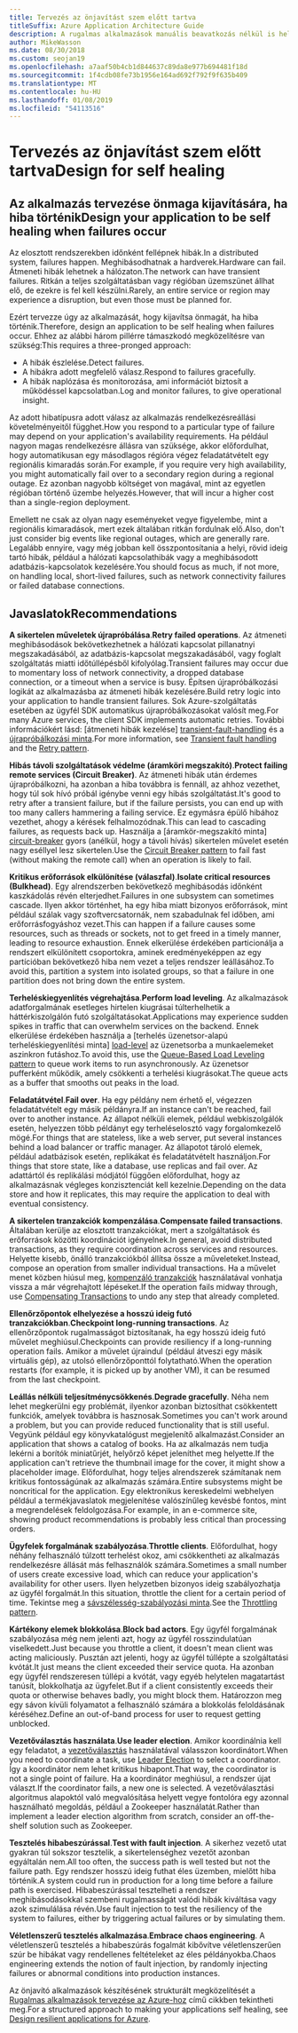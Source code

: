 ```yaml
---
title: Tervezés az önjavítást szem előtt tartva
titleSuffix: Azure Application Architecture Guide
description: A rugalmas alkalmazások manuális beavatkozás nélkül is helyre tudnak állni a hibák után.
author: MikeWasson
ms.date: 08/30/2018
ms.custom: seojan19
ms.openlocfilehash: a7aaf50b4cb1d844637c89da8e977b694481f18d
ms.sourcegitcommit: 1f4cdb08fe73b1956e164ad692f792f9f635b409
ms.translationtype: MT
ms.contentlocale: hu-HU
ms.lasthandoff: 01/08/2019
ms.locfileid: "54113516"
---
```

# <a name="design-for-self-healing"></a><span data-ttu-id="1312c-103">Tervezés az önjavítást szem előtt tartva</span><span class="sxs-lookup"><span data-stu-id="1312c-103">Design for self healing</span></span>

## <a name="design-your-application-to-be-self-healing-when-failures-occur"></a><span data-ttu-id="1312c-104">Az alkalmazás tervezése önmaga kijavítására, ha hiba történik</span><span class="sxs-lookup"><span data-stu-id="1312c-104">Design your application to be self healing when failures occur</span></span>

<span data-ttu-id="1312c-105">Az elosztott rendszerekben időnként fellépnek hibák.</span><span class="sxs-lookup"><span data-stu-id="1312c-105">In a distributed system, failures happen.</span></span> <span data-ttu-id="1312c-106">Meghibásodhatnak a hardverek.</span><span class="sxs-lookup"><span data-stu-id="1312c-106">Hardware can fail.</span></span> <span data-ttu-id="1312c-107">Átmeneti hibák lehetnek a hálózaton.</span><span class="sxs-lookup"><span data-stu-id="1312c-107">The network can have transient failures.</span></span> <span data-ttu-id="1312c-108">Ritkán a teljes szolgáltatásban vagy régióban üzemszünet állhat elő, de ezekre is fel kell készülni.</span><span class="sxs-lookup"><span data-stu-id="1312c-108">Rarely, an entire service or region may experience a disruption, but even those must be planned for.</span></span>

<span data-ttu-id="1312c-109">Ezért tervezze úgy az alkalmazását, hogy kijavítsa önmagát, ha hiba történik.</span><span class="sxs-lookup"><span data-stu-id="1312c-109">Therefore, design an application to be self healing when failures occur.</span></span> <span data-ttu-id="1312c-110">Ehhez az alábbi három pillérre támaszkodó megközelítésre van szükség:</span><span class="sxs-lookup"><span data-stu-id="1312c-110">This requires a three-pronged approach:</span></span>

- <span data-ttu-id="1312c-111">A hibák észlelése.</span><span class="sxs-lookup"><span data-stu-id="1312c-111">Detect failures.</span></span>
- <span data-ttu-id="1312c-112">A hibákra adott megfelelő válasz.</span><span class="sxs-lookup"><span data-stu-id="1312c-112">Respond to failures gracefully.</span></span>
- <span data-ttu-id="1312c-113">A hibák naplózása és monitorozása, ami információt biztosít a működéssel kapcsolatban.</span><span class="sxs-lookup"><span data-stu-id="1312c-113">Log and monitor failures, to give operational insight.</span></span>

<span data-ttu-id="1312c-114">Az adott hibatípusra adott válasz az alkalmazás rendelkezésreállási követelményeitől függhet.</span><span class="sxs-lookup"><span data-stu-id="1312c-114">How you respond to a particular type of failure may depend on your application's availability requirements.</span></span> <span data-ttu-id="1312c-115">Ha például nagyon magas rendelkezésre állásra van szüksége, akkor előfordulhat, hogy automatikusan egy másodlagos régióra végez feladatátvételt egy regionális kimaradás során.</span><span class="sxs-lookup"><span data-stu-id="1312c-115">For example, if you require very high availability, you might automatically fail over to a secondary region during a regional outage.</span></span> <span data-ttu-id="1312c-116">Ez azonban nagyobb költséget von magával, mint az egyetlen régióban történő üzembe helyezés.</span><span class="sxs-lookup"><span data-stu-id="1312c-116">However, that will incur a higher cost than a single-region deployment.</span></span>

<span data-ttu-id="1312c-117">Emellett ne csak az olyan nagy eseményeket vegye figyelembe, mint a regionális kimaradások, mert ezek általában ritkán fordulnak elő.</span><span class="sxs-lookup"><span data-stu-id="1312c-117">Also, don't just consider big events like regional outages, which are generally rare.</span></span> <span data-ttu-id="1312c-118">Legalább ennyire, vagy még jobban kell összpontosítania a helyi, rövid ideig tartó hibák, például a hálózati kapcsolathibák vagy a meghibásodott adatbázis-kapcsolatok kezelésére.</span><span class="sxs-lookup"><span data-stu-id="1312c-118">You should focus as much, if not more, on handling local, short-lived failures, such as network connectivity failures or failed database connections.</span></span>

## <a name="recommendations"></a><span data-ttu-id="1312c-119">Javaslatok</span><span class="sxs-lookup"><span data-stu-id="1312c-119">Recommendations</span></span>

<span data-ttu-id="1312c-120">**A sikertelen műveletek újrapróbálása**.</span><span class="sxs-lookup"><span data-stu-id="1312c-120">**Retry failed operations**.</span></span> <span data-ttu-id="1312c-121">Az átmeneti meghibásodások bekövetkezhetnek a hálózati kapcsolat pillanatnyi megszakadásából, az adatbázis-kapcsolat megszakadásából, vagy foglalt szolgáltatás miatti időtúllépésből kifolyólag.</span><span class="sxs-lookup"><span data-stu-id="1312c-121">Transient failures may occur due to momentary loss of network connectivity, a dropped database connection, or a timeout when a service is busy.</span></span> <span data-ttu-id="1312c-122">Építsen újrapróbálkozási logikát az alkalmazásba az átmeneti hibák kezelésére.</span><span class="sxs-lookup"><span data-stu-id="1312c-122">Build retry logic into your application to handle transient failures.</span></span> <span data-ttu-id="1312c-123">Sok Azure-szolgáltatás esetében az ügyfél SDK automatikus újrapróbálkozásokat valósít meg.</span><span class="sxs-lookup"><span data-stu-id="1312c-123">For many Azure services, the client SDK implements automatic retries.</span></span> <span data-ttu-id="1312c-124">További információkért lásd: [átmeneti hibák kezelése] [ transient-fault-handling] és a [újrapróbálkozási minta][retry].</span><span class="sxs-lookup"><span data-stu-id="1312c-124">For more information, see [Transient fault handling][transient-fault-handling] and the [Retry pattern][retry].</span></span>

<span data-ttu-id="1312c-125">**Hibás távoli szolgáltatások védelme (áramköri megszakító)**.</span><span class="sxs-lookup"><span data-stu-id="1312c-125">**Protect failing remote services (Circuit Breaker)**.</span></span> <span data-ttu-id="1312c-126">Az átmeneti hibák után érdemes újrapróbálkozni, ha azonban a hiba továbbra is fennáll, az ahhoz vezethet, hogy túl sok hívó próbál igénybe venni egy hibás szolgáltatást.</span><span class="sxs-lookup"><span data-stu-id="1312c-126">It's good to retry after a transient failure, but if the failure persists, you can end up with too many callers hammering a failing service.</span></span> <span data-ttu-id="1312c-127">Ez egymásra épülő hibához vezethet, ahogy a kérések felhalmozódnak.</span><span class="sxs-lookup"><span data-stu-id="1312c-127">This can lead to cascading failures, as requests back up.</span></span> <span data-ttu-id="1312c-128">Használja a [áramkör-megszakító minta] [ circuit-breaker] gyors (anélkül, hogy a távoli hívás) sikertelen művelet esetén nagy eséllyel lesz sikertelen.</span><span class="sxs-lookup"><span data-stu-id="1312c-128">Use the [Circuit Breaker pattern][circuit-breaker] to fail fast (without making the remote call) when an operation is likely to fail.</span></span>

<span data-ttu-id="1312c-129">**Kritikus erőforrások elkülönítése (válaszfal)**.</span><span class="sxs-lookup"><span data-stu-id="1312c-129">**Isolate critical resources (Bulkhead)**.</span></span> <span data-ttu-id="1312c-130">Egy alrendszerben bekövetkező meghibásodás időnként kaszkádolás révén elterjedhet.</span><span class="sxs-lookup"><span data-stu-id="1312c-130">Failures in one subsystem can sometimes cascade.</span></span> <span data-ttu-id="1312c-131">Ilyen akkor történhet, ha egy hiba miatt bizonyos erőforrások, mint például szálak vagy szoftvercsatornák, nem szabadulnak fel időben, ami erőforrásfogyáshoz vezet.</span><span class="sxs-lookup"><span data-stu-id="1312c-131">This can happen if a failure causes some resources, such as threads or sockets, not to get freed in a timely manner, leading to resource exhaustion.</span></span> <span data-ttu-id="1312c-132">Ennek elkerülése érdekében particionálja a rendszert elkülönített csoportokra, aminek eredményeképpen az egy partícióban bekövetkező hiba nem vezet a teljes rendszer leállásához.</span><span class="sxs-lookup"><span data-stu-id="1312c-132">To avoid this, partition a system into isolated groups, so that a failure in one partition does not bring down the entire system.</span></span>

<span data-ttu-id="1312c-133">**Terheléskiegyenlítés végrehajtása**.</span><span class="sxs-lookup"><span data-stu-id="1312c-133">**Perform load leveling**.</span></span> <span data-ttu-id="1312c-134">Az alkalmazások adatforgalmának esetleges hirtelen kiugrásai túlterhelhetik a háttérkiszolgálón futó szolgáltatásokat.</span><span class="sxs-lookup"><span data-stu-id="1312c-134">Applications may experience sudden spikes in traffic that can overwhelm services on the backend.</span></span> <span data-ttu-id="1312c-135">Ennek elkerülése érdekében használja a [terhelés üzenetsor-alapú terheléskiegyenlítési minta] [ load-level] az üzenetsorba a munkaelemeket aszinkron futáshoz.</span><span class="sxs-lookup"><span data-stu-id="1312c-135">To avoid this, use the [Queue-Based Load Leveling pattern][load-level] to queue work items to run asynchronously.</span></span> <span data-ttu-id="1312c-136">Az üzenetsor pufferként működik, amely csökkenti a terhelési kiugrásokat.</span><span class="sxs-lookup"><span data-stu-id="1312c-136">The queue acts as a buffer that smooths out peaks in the load.</span></span>

<span data-ttu-id="1312c-137">**Feladatátvétel**.</span><span class="sxs-lookup"><span data-stu-id="1312c-137">**Fail over**.</span></span> <span data-ttu-id="1312c-138">Ha egy példány nem érhető el, végezzen feladatátvételt egy másik példányra.</span><span class="sxs-lookup"><span data-stu-id="1312c-138">If an instance can't be reached, fail over to another instance.</span></span> <span data-ttu-id="1312c-139">Az állapot nélküli elemek, például webkiszolgálók esetén, helyezzen több példányt egy terheléselosztó vagy forgalomkezelő mögé.</span><span class="sxs-lookup"><span data-stu-id="1312c-139">For things that are stateless, like a web server, put several instances behind a load balancer or traffic manager.</span></span> <span data-ttu-id="1312c-140">Az állapotot tároló elemek, például adatbázisok esetén, replikákat és feladatátvételt használjon.</span><span class="sxs-lookup"><span data-stu-id="1312c-140">For things that store state, like a database, use replicas and fail over.</span></span> <span data-ttu-id="1312c-141">Az adattártól és replikálási módjától függően előfordulhat, hogy az alkalmazásnak végleges konzisztenciát kell kezelnie.</span><span class="sxs-lookup"><span data-stu-id="1312c-141">Depending on the data store and how it replicates, this may require the application to deal with eventual consistency.</span></span>

<span data-ttu-id="1312c-142">**A sikertelen tranzakciók kompenzálása**.</span><span class="sxs-lookup"><span data-stu-id="1312c-142">**Compensate failed transactions**.</span></span> <span data-ttu-id="1312c-143">Általában kerülje az elosztott tranzakciókat, mert a szolgáltatások és erőforrások közötti koordinációt igényelnek.</span><span class="sxs-lookup"><span data-stu-id="1312c-143">In general, avoid distributed transactions, as they require coordination across services and resources.</span></span> <span data-ttu-id="1312c-144">Helyette kisebb, önálló tranzakciókból állítsa össze a műveleteket.</span><span class="sxs-lookup"><span data-stu-id="1312c-144">Instead, compose an operation from smaller individual transactions.</span></span> <span data-ttu-id="1312c-145">Ha a művelet menet közben hiúsul meg, [kompenzáló tranzakciók][compensating-transactions] használatával vonhatja vissza a már végrehajtott lépéseket.</span><span class="sxs-lookup"><span data-stu-id="1312c-145">If the operation fails midway through, use [Compensating Transactions][compensating-transactions] to undo any step that already completed.</span></span>

<span data-ttu-id="1312c-146">**Ellenőrzőpontok elhelyezése a hosszú ideig futó tranzakciókban**.</span><span class="sxs-lookup"><span data-stu-id="1312c-146">**Checkpoint long-running transactions**.</span></span> <span data-ttu-id="1312c-147">Az ellenőrzőpontok rugalmasságot biztosítanak, ha egy hosszú ideig futó művelet meghiúsul.</span><span class="sxs-lookup"><span data-stu-id="1312c-147">Checkpoints can provide resiliency if a long-running operation fails.</span></span> <span data-ttu-id="1312c-148">Amikor a művelet újraindul (például átveszi egy másik virtuális gép), az utolsó ellenőrzőponttól folytatható.</span><span class="sxs-lookup"><span data-stu-id="1312c-148">When the operation restarts (for example, it is picked up by another VM), it can be resumed from the last checkpoint.</span></span>

<span data-ttu-id="1312c-149">**Leállás nélküli teljesítménycsökkenés**.</span><span class="sxs-lookup"><span data-stu-id="1312c-149">**Degrade gracefully**.</span></span> <span data-ttu-id="1312c-150">Néha nem lehet megkerülni egy problémát, ilyenkor azonban biztosíthat csökkentett funkciók, amelyek továbbra is hasznosak.</span><span class="sxs-lookup"><span data-stu-id="1312c-150">Sometimes you can't work around a problem, but you can provide reduced functionality that is still useful.</span></span> <span data-ttu-id="1312c-151">Vegyünk például egy könyvkatalógust megjelenítő alkalmazást.</span><span class="sxs-lookup"><span data-stu-id="1312c-151">Consider an application that shows a catalog of books.</span></span> <span data-ttu-id="1312c-152">Ha az alkalmazás nem tudja lekérni a borítók miniatűrjét, helyőrző képet jeleníthet meg helyette.</span><span class="sxs-lookup"><span data-stu-id="1312c-152">If the application can't retrieve the thumbnail image for the cover, it might show a placeholder image.</span></span> <span data-ttu-id="1312c-153">Előfordulhat, hogy teljes alrendszerek számítanak nem kritikus fontosságúnak az alkalmazás számára.</span><span class="sxs-lookup"><span data-stu-id="1312c-153">Entire subsystems might be noncritical for the application.</span></span> <span data-ttu-id="1312c-154">Egy elektronikus kereskedelmi webhelyen például a termékjavaslatok megjelenítése valószínűleg kevésbé fontos, mint a megrendelések feldolgozása.</span><span class="sxs-lookup"><span data-stu-id="1312c-154">For example, in an e-commerce site, showing product recommendations is probably less critical than processing orders.</span></span>

<span data-ttu-id="1312c-155">**Ügyfelek forgalmának szabályozása**.</span><span class="sxs-lookup"><span data-stu-id="1312c-155">**Throttle clients**.</span></span> <span data-ttu-id="1312c-156">Előfordulhat, hogy néhány felhasználó túlzott terhelést okoz, ami csökkentheti az alkalmazás rendelkezésre állását más felhasználók számára.</span><span class="sxs-lookup"><span data-stu-id="1312c-156">Sometimes a small number of users create excessive load, which can reduce your application's availability for other users.</span></span> <span data-ttu-id="1312c-157">Ilyen helyzetben bizonyos ideig szabályozhatja az ügyfél forgalmát.</span><span class="sxs-lookup"><span data-stu-id="1312c-157">In this situation, throttle the client for a certain period of time.</span></span> <span data-ttu-id="1312c-158">Tekintse meg a [sávszélesség-szabályozási minta][throttle].</span><span class="sxs-lookup"><span data-stu-id="1312c-158">See the [Throttling pattern][throttle].</span></span>

<span data-ttu-id="1312c-159">**Kártékony elemek blokkolása**.</span><span class="sxs-lookup"><span data-stu-id="1312c-159">**Block bad actors**.</span></span> <span data-ttu-id="1312c-160">Egy ügyfél forgalmának szabályozása még nem jelenti azt, hogy az ügyfél rosszindulatúan viselkedett.</span><span class="sxs-lookup"><span data-stu-id="1312c-160">Just because you throttle a client, it doesn't mean client was acting maliciously.</span></span> <span data-ttu-id="1312c-161">Pusztán azt jelenti, hogy az ügyfél túllépte a szolgáltatási kvótát.</span><span class="sxs-lookup"><span data-stu-id="1312c-161">It just means the client exceeded their service quota.</span></span> <span data-ttu-id="1312c-162">Ha azonban egy ügyfél rendszeresen túllépi a kvótát, vagy egyéb helytelen magatartást tanúsít, blokkolhatja az ügyfelet.</span><span class="sxs-lookup"><span data-stu-id="1312c-162">But if a client consistently exceeds their quota or otherwise behaves badly, you might block them.</span></span> <span data-ttu-id="1312c-163">Határozzon meg egy sávon kívüli folyamatot a felhasználó számára a blokkolás feloldásának kéréséhez.</span><span class="sxs-lookup"><span data-stu-id="1312c-163">Define an out-of-band process for user to request getting unblocked.</span></span>

<span data-ttu-id="1312c-164">**Vezetőválasztás használata**.</span><span class="sxs-lookup"><span data-stu-id="1312c-164">**Use leader election**.</span></span> <span data-ttu-id="1312c-165">Amikor koordinálnia kell egy feladatot, a [vezetőválasztás][leader-election] használatával válasszon koordinátort.</span><span class="sxs-lookup"><span data-stu-id="1312c-165">When you need to coordinate a task, use [Leader Election][leader-election] to select a coordinator.</span></span> <span data-ttu-id="1312c-166">Így a koordinátor nem lehet kritikus hibapont.</span><span class="sxs-lookup"><span data-stu-id="1312c-166">That way, the coordinator is not a single point of failure.</span></span> <span data-ttu-id="1312c-167">Ha a koordinátor meghiúsul, a rendszer újat választ.</span><span class="sxs-lookup"><span data-stu-id="1312c-167">If the coordinator fails, a new one is selected.</span></span> <span data-ttu-id="1312c-168">A vezetőválasztási algoritmus alapoktól való megvalósítása helyett vegye fontolóra egy azonnal használható megoldás, például a Zookeeper használatát.</span><span class="sxs-lookup"><span data-stu-id="1312c-168">Rather than implement a leader election algorithm from scratch, consider an off-the-shelf solution such as Zookeeper.</span></span>

<span data-ttu-id="1312c-169">**Tesztelés hibabeszúrással**.</span><span class="sxs-lookup"><span data-stu-id="1312c-169">**Test with fault injection**.</span></span> <span data-ttu-id="1312c-170">A sikerhez vezető utat gyakran túl sokszor tesztelik, a sikertelenséghez vezetőt azonban egyáltalán nem.</span><span class="sxs-lookup"><span data-stu-id="1312c-170">All too often, the success path is well tested but not the failure path.</span></span> <span data-ttu-id="1312c-171">Egy rendszer hosszú ideig futhat éles üzemben, mielőtt hiba történik.</span><span class="sxs-lookup"><span data-stu-id="1312c-171">A system could run in production for a long time before a failure path is exercised.</span></span> <span data-ttu-id="1312c-172">Hibabeszúrással tesztelheti a rendszer meghibásodásokkal szembeni rugalmasságát valódi hibák kiváltása vagy azok szimulálása révén.</span><span class="sxs-lookup"><span data-stu-id="1312c-172">Use fault injection to test the resiliency of the system to failures, either by triggering actual failures or by simulating them.</span></span>

<span data-ttu-id="1312c-173">**Véletlenszerű tesztelés alkalmazása**.</span><span class="sxs-lookup"><span data-stu-id="1312c-173">**Embrace chaos engineering**.</span></span> <span data-ttu-id="1312c-174">A véletlenszerű tesztelés a hibabeszúrás fogalmát kibővítve véletlenszerűen szúr be hibákat vagy rendellenes feltételeket az éles példányokba.</span><span class="sxs-lookup"><span data-stu-id="1312c-174">Chaos engineering extends the notion of fault injection, by randomly injecting failures or abnormal conditions into production instances.</span></span>

<span data-ttu-id="1312c-175">Az önjavító alkalmazások készítésének strukturált megközelítését a [Rugalmas alkalmazások tervezése az Azure-hoz][resiliency-overview] című cikkben tekintheti meg.</span><span class="sxs-lookup"><span data-stu-id="1312c-175">For a structured approach to making your applications self healing, see [Design resilient applications for Azure][resiliency-overview].</span></span>

<!-- links -->

[circuit-breaker]: ../../patterns/circuit-breaker.md
[compensating-transactions]: ../../patterns/compensating-transaction.md
[leader-election]: ../../patterns/leader-election.md
[load-level]: ../../patterns/queue-based-load-leveling.md
[resiliency-overview]: ../../resiliency/index.md
[retry]: ../../patterns/retry.md
[throttle]: ../../patterns/throttling.md
[transient-fault-handling]: ../../best-practices/transient-faults.md
